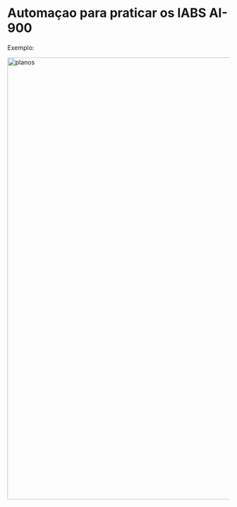 # Automaçao para praticar os lABS AI-900

Exemplo: </p>
</p>
<img src="https://user-images.githubusercontent.com/91704169/232142431-ae6ff87d-2670-4edb-bafd-2280e580d516.png" width="1000px" align="centter" alt="planos">
